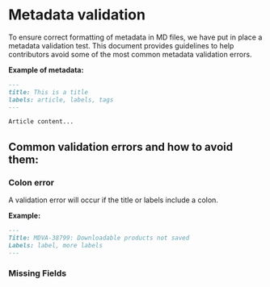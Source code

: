 # Metadata validation

To ensure correct formatting of metadata in MD files, we have put in place a metadata validation test. This document provides guidelines to help contributors avoid some of the most common metadata validation errors.

**Example of metadata:**

```markdown
---
title: This is a title
labels: article, labels, tags
---

Article content...
```

## Common validation errors and how to avoid them:


### Colon error

A validation error will occur if the title or labels include a colon.

**Example:**

```markdown
---
Title: MDVA-38799: Downloadable products not saved
Labels: label, more labels
---
```



### Missing Fields
